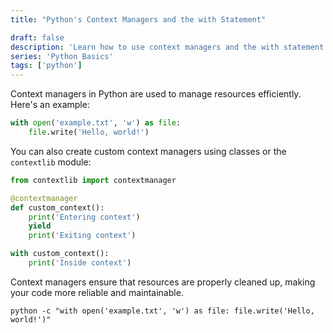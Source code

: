 ```yaml
---
title: "Python's Context Managers and the with Statement"

draft: false
description: 'Learn how to use context managers and the with statement in Python for resource management.'
series: 'Python Basics'
tags: ['python']
---
```


Context managers in Python are used to manage resources efficiently. Here's an example:

```python
with open('example.txt', 'w') as file:
    file.write('Hello, world!')
```

You can also create custom context managers using classes or the `contextlib` module:

```python
from contextlib import contextmanager

@contextmanager
def custom_context():
    print('Entering context')
    yield
    print('Exiting context')

with custom_context():
    print('Inside context')
```

Context managers ensure that resources are properly cleaned up, making your code more reliable and maintainable.

```shell title="Using Python Context Managers"
python -c "with open('example.txt', 'w') as file: file.write('Hello, world!')"
```
